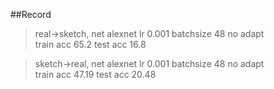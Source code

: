 ##Record

> real->sketch, net alexnet lr 0.001 batchsize 48 no adapt  
> train acc 65.2 test acc 16.8

> sketch->real, net alexnet lr 0.001 batchsize 48 no adapt  
> train acc 47.19 test acc 20.48
